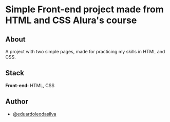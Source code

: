 
# Simple Front-end project made from HTML and CSS Alura's course




## About

A project with two simple pages, made for practicing my skills in HTML and CSS.


## Stack

**Front-end:** HTML, CSS


## Author




- [@eduardoleodasilva](https://www.github.com/eduardoleodasilva)


